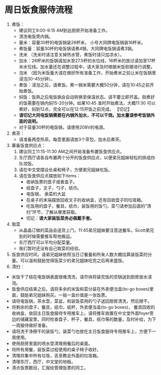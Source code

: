 # 周日饭食服侍流程
1. 煮饭：
    + 建议同工9:00-9:15 AM到达厨房开始准备工作。
    + 清洗电饭煲内锅。
    + 量米：容量30杯的电饭锅装26杯米， 小号大同牌电饭锅装16杯米。
    + 煮饭量：容量30杯的电饭锅请煮4锅，大同牌电饭锅请煮3锅。
    + 洗米  （洗米时请注意关掉热水管，煮饭时请只加凉水）。
    + 加水：26杯米的饭锅请加水至27.5杯的水位线，16杯米的放过请加至17杯米水位线。加水量还在调整过程中，请大家及时根据米饭软硬进行调整。
    + 泡米 （因为米饭量大请在做好所有准备工作，开始煮米之前让米在饭锅里浸泡30-45分钟）。
    + 煮饭：浸泡之后，请煮饭。煮一锅米需要大概50分钟，请在10:45之前开始煮饭。
    + 焖饭：饭熟之后电饭锅会自动转换至保温状态。请不要立即开盖。刚煮好的饭需要在锅内焖15-20分钟。如果10:45 准时开始煮法，大概11:30 可以煮好，焖到12点，完全可以在12:15开饭之前完成。
    【切记】
    + **请切记大同电饭锅需要在内锅外加水，不可以干烧。加水量请参考饭锅外面的说明。**
    + 对于容量30杯的电饭锅，请使用208V的电源。
2. 煮茶：
    + 请准备两壶热茶。每壶里面请放3个茶包，加水后煮茶。
3. 筹备饭食供应点：
    1. 建议同工11:15-11:30 AM之间开始准备布置饭食供应点。
    2. 东厅西厅请各自布置两个分开的饭食供应点，以便弟兄姐妹轻松的排成四队领饭。
    3. 请在中文堂摆设长桌和椅子，方便弟兄姐妹吃饭。
    4. 请在饭食供应点摆放如下items：
        + 收纳饭票的盘子或者盒子。
        + 纸盘子，叉子，勺子，纸巾。
        + 电饭锅， 承菜的大盆
        + 在桌子的末端摆放回收叉子的收纳盒，还有回收盘子的垃圾箱。
        + 吃饭用的盘子，餐具，纸巾，装饭用的饭勺，菜勺请参加后面的“清扫”环节，了解从哪里获取。
        + 切记：**请大家装饭菜务必佩戴手套。**
4. 取菜
    + 从晶晶订做的菜品会送货上门，11:45弟兄姐妹要注意送餐车。Scott弟兄到的时候需要推车帮他搬运。
    + 东厅西厅可以平均分配菜量。
    + 我们暂时还没有自己取菜的经验。
5. 饭食供应时间，请弟兄姐妹依照当日订餐量和所来人数大概估算装饭菜的分量。可以温和鼓励觉得饭菜少的弟兄姐妹吃完之后再来盛饭。
6. 清扫：
+ 米饭干了结在电饭锅表面很难清洗，请尽快将装完饭的空锅送到厨房放水浸泡。
+ 饭食供应结束之后，请将多余的米饭和菜分装在外卖便当盒(to-go boxes)里面，鼓励弟兄姐妹购买。一般一盒价值是一张饭票。
+ 请将电饭锅，茶水壶，菜盆，和装饭菜用的勺子送回厨房清洗，然后擦干。
+ 将剩余的盘子，餐具，纸巾，纸杯，外卖便当盒(to-go boxes)， 餐具回收的收纳盒，放回主日饭食服侍专用推车上。请将推车放置在中文堂外面foyer旁边的储藏室里，同时检查盘子，杯子，餐具，纸巾等的数量，及时补给，为下一周服侍做好准备。
+ 请将洗干净擦干的装饭勺，装菜勺也放在主日饭食服侍专用推车上，方便下一周使用。
+ 使用厨房里面的喷水壶清理用餐后的桌面。
+ 将所有用餐，装饭菜过程使用的桌子椅子收好。
+ 清理并集中所有垃圾，丢至教会外面的垃圾箱。
+ 清理东厅，西厅，中文堂的地板。
+ 清点饭票数目，汇报给管理饭票的同工。
